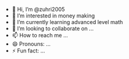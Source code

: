 - 👋 Hi, I’m @zuhri2005
- 👀 I’m interested in money making
- 🌱 I’m currently learning advanced level math
- 💞️ I’m looking to collaborate on ...
- 📫 How to reach me ...
- 😄 Pronouns: ...
- ⚡ Fun fact: ...

<!---
zuhri2005/zuhri2005 is a ✨ special ✨ repository because its `README.md` (this file) appears on your GitHub profile.
You can click the Preview link to take a look at your changes.
--->
